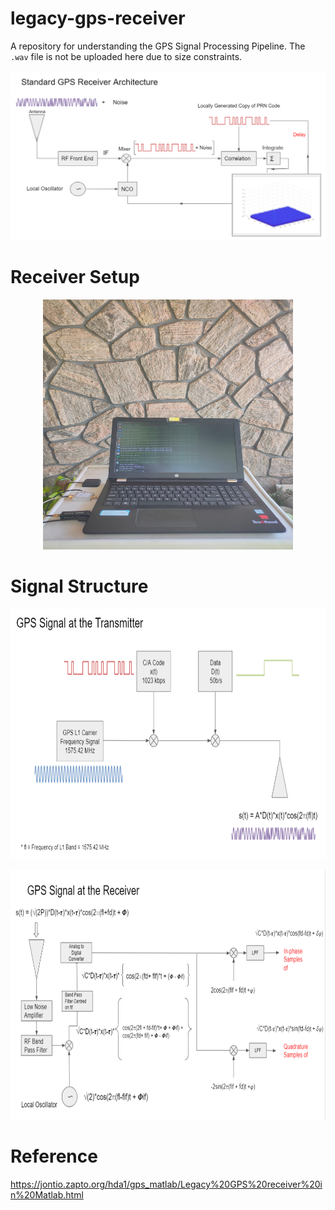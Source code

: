 # legacy-gps-receiver
A repository for understanding the GPS Signal Processing Pipeline. The ```.wav``` file is not be uploaded here due to size constraints.

![Standard GPS Receiver Architecture](https://github.com/nphilip1098/legacy-gps-receiver/blob/main/gpsreceiver.PNG)

# Receiver Setup
<p align="center">
    <img src="https://github.com/nphilip1098/legacy-gps-receiver/blob/main/images/5.jpeg" alt="Image" width="400" height="400" />
</p>

# Signal Structure
<p align="center">
    <img src="https://github.com/nphilip1098/legacy-gps-receiver/blob/main/images/gpsattx.PNG" alt="Image" width="800" height="400" />
</p>

<p align="center">
    <img src="https://github.com/nphilip1098/legacy-gps-receiver/blob/main/images/gpsatrx.PNG" alt="Image" width="800" height="400" />
</p>

# Reference
https://jontio.zapto.org/hda1/gps_matlab/Legacy%20GPS%20receiver%20in%20Matlab.html


